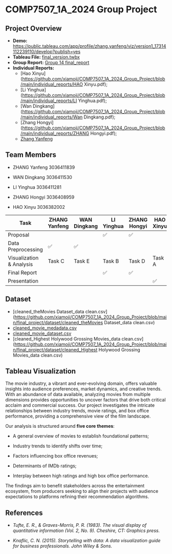 # COMP7507_1A_2024 Group Project

## Project Overview

- **Demo:** https://public.tableau.com/app/profile/zhang.yanfeng/viz/version1_17314112239110/develop?publish=yes
- **Tableau File:** [final_version.twbx](https://github.com/xiamoji/COMP7507_1A_2024_Group_Project/blob/main/final_project/final_version.twbx)
- **Group Report:** [Group 14 final_report](https://github.com/xiamoji/COMP7507_1A_2024_Group_Project/blob/main/final_report.pdf)
- **Individual Reports:** 
  - [Hao Xinyu](https://github.com/xiamoji/COMP7507_1A_2024_Group_Project/blob/main/individual_reports/HAO Xinyu.pdf); 
  - [Li Yinghua](https://github.com/xiamoji/COMP7507_1A_2024_Group_Project/blob/main/individual_reports/LI Yinghua.pdf); 
  - [Wan Dingkang](https://github.com/xiamoji/COMP7507_1A_2024_Group_Project/blob/main/individual_reports/Wan Dingkang.pdf); 
  - [Zhang Hongyi](https://github.com/xiamoji/COMP7507_1A_2024_Group_Project/blob/main/individual_reports/ZHANG Hongyi.pdf); 
  - [Zhang Yanfeng](https://github.com/xiamoji/COMP7507_1A_2024_Group_Project/blob/main/individual_reports/ZhangYanfeng.pdf)

## Team Members
- ZHANG Yanfeng  3036411839

- WAN Dingkang  3036411530

- LI Yinghua  3036411281

- ZHANG Hongyi  3036408959

- HAO Xinyu  3036382002

| Task                  | ZHANG Yanfeng | WAN Dingkang | LI Yinghua | ZHANG Hongyi | HAO Xinyu |
|-----------------------|---------------|---------------|------------|---------------|-----------|
| Proposal              |               |               | ✅ | ✅             |          |
| Data Preprocessing    | ✅            | ✅            |            |               |           |
| Visualization & Analysis | Task C      | Task E       | Task B     | Task D        | Task A    |
| Final Report          |               |               | ✅          | ✅             |           |
| Presentation          |               |               |            |               | ✅         |

## Dataset
- [cleaned_theMovies Dataset_data clean.csv](https://github.com/xiamoji/COMP7507_1A_2024_Group_Project/blob/main/final_project/dataset/cleaned_theMovies Dataset_data clean.csv)
- [cleaned_movie_medadata.csv](https://github.com/xiamoji/COMP7507_1A_2024_Group_Project/blob/main/final_project/dataset/cleaned_movie_medadata.csv)
- [cleaned_movie_dataset.csv](https://github.com/xiamoji/COMP7507_1A_2024_Group_Project/blob/main/final_project/dataset/cleaned_movie_dataset.csv)
- [cleaned_Highest Holywood Grossing Movies_data clean.csv](https://github.com/xiamoji/COMP7507_1A_2024_Group_Project/blob/main/final_project/dataset/cleaned_Highest Holywood Grossing Movies_data clean.csv)

## Tableau Visualization
The movie industry, a vibrant and ever-evolving domain, offers valuable insights into audience preferences, market dynamics, and creative trends. With an abundance of data available, analyzing movies from multiple dimensions provides opportunities to uncover factors that drive both critical acclaim and commercial success. Our project investigates the intricate relationships between industry trends, movie ratings, and box office performance, providing a comprehensive view of the film landscape.

Our analysis is structured around **five core themes**: 

- A general overview of movies to establish foundational patterns; 

- Industry trends to identify shifts over time; 

- Factors influencing box office revenues; 

- Determinants of IMDb ratings; 

- Interplay between high ratings and high box office performance. 

The findings aim to benefit stakeholders across the entertainment ecosystem, from producers seeking to align their projects with audience expectations to platforms refining their recommendation algorithms.


## References
- *Tufte, E. R., & Graves-Morris, P. R. (1983). The visual display of quantitative information (Vol. 2, No.  9). Cheshire, CT: Graphics press.* 

- *Knaflic, C. N. (2015). Storytelling with data: A data visualization guide for business professionals.  John Wiley & Sons.* 

